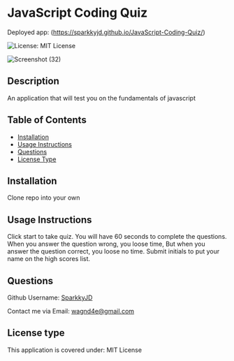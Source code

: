 # JavaScript Coding Quiz
Deployed app: (https://sparkkyjd.github.io/JavaScript-Coding-Quiz/)

![License: MIT License](https://img.shields.io/badge/License-MIT%20License-brightgreen.svg)

![Screenshot (32)](https://github.com/SparkkyJD/JavaScript-Coding-Quiz/assets/127361245/3c166b70-f405-4e57-ace4-b356a1a90e6a)


## Description
An application that will test you on the fundamentals of javascript


## Table of Contents
- [Installation](#installation)
- [Usage Instructions](#usage-instructions)
- [Questions](#questions)
- [License Type](#license-type)


## Installation <a name="installation"></a>
Clone repo into your own


## Usage Instructions <a name="usage"></a>
Click start to take quiz. You will have 60 seconds to complete the questions.  When you answer the question wrong, you loose time, But when you answer the question correct, you loose no time. Submit initials to put your name on the high scores list. 


## Questions <a name="github"></a>
 Github Username: <a href="https://github.com/SparkkyJD">SparkkyJD</a>

Contact me via Email: wagnd4e@gmail.com
## License type <a name="license"></a>
This application is covered under: MIT License



